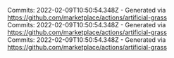 Commits: 2022-02-09T10:50:54.348Z - Generated via https://github.com/marketplace/actions/artificial-grass
<br>
Commits: 2022-02-09T10:50:54.348Z - Generated via https://github.com/marketplace/actions/artificial-grass
<br>
Commits: 2022-02-09T10:50:54.348Z - Generated via https://github.com/marketplace/actions/artificial-grass
<br>
